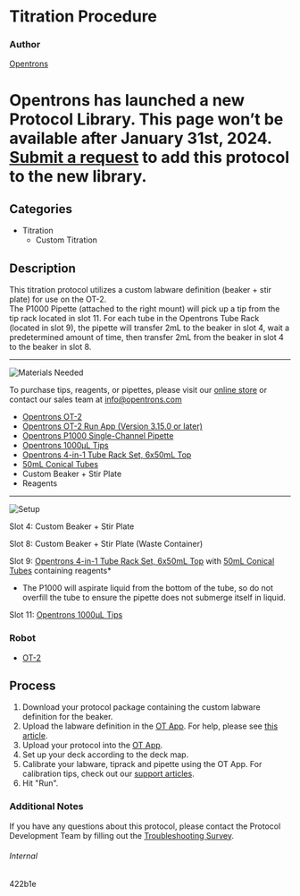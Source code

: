 # Titration Procedure

### Author
[Opentrons](https://opentrons.com/)


# Opentrons has launched a new Protocol Library. This page won’t be available after January 31st, 2024. [Submit a request](https://docs.google.com/forms/d/e/1FAIpQLSdYYp9QCKow4nn0KlCVsMS3HX0eJ0N9O7-erajKvcpT0lWbSg/viewform) to add this protocol to the new library.

## Categories
* Titration
	* Custom Titration


## Description
This titration protocol utilizes a custom labware definition (beaker + stir plate) for use on the OT-2.</br>
The P1000 Pipette (attached to the right mount) will pick up a tip from the tip rack located in slot 11. For each tube in the Opentrons Tube Rack (located in slot 9), the pipette will transfer 2mL to the beaker in slot 4, wait a predetermined amount of time, then transfer 2mL from the beaker in slot 4 to the beaker in slot 8.


---
![Materials Needed](https://s3.amazonaws.com/opentrons-protocol-library-website/custom-README-images/001-General+Headings/materials.png)

To purchase tips, reagents, or pipettes, please visit our [online store](https://shop.opentrons.com/) or contact our sales team at [info@opentrons.com](mailto:info@opentrons.com)

* [Opentrons OT-2](https://shop.opentrons.com/collections/ot-2-robot/products/ot-2)
* [Opentrons OT-2 Run App (Version 3.15.0 or later)](https://opentrons.com/ot-app/)
* [Opentrons P1000 Single-Channel Pipette](https://shop.opentrons.com/collections/ot-2-pipettes)
* [Opentrons 1000µL Tips](https://shop.opentrons.com/collections/opentrons-tips/products/opentrons-1000ul-tips)
* [Opentrons 4-in-1 Tube Rack Set, 6x50mL Top](https://shop.opentrons.com/collections/verified-labware/products/tube-rack-set-1)
* [50mL Conical Tubes](https://shop.opentrons.com/collections/verified-consumables/products/nest-50-ml-centrifuge-tube)
* Custom Beaker + Stir Plate
* Reagents



---
![Setup](https://s3.amazonaws.com/opentrons-protocol-library-website/custom-README-images/001-General+Headings/Setup.png)

Slot 4: Custom Beaker + Stir Plate

Slot 8: Custom Beaker + Stir Plate (Waste Container)

Slot 9: [Opentrons 4-in-1 Tube Rack Set, 6x50mL Top](https://shop.opentrons.com/collections/verified-labware/products/tube-rack-set-1) with [50mL Conical Tubes](https://shop.opentrons.com/collections/verified-consumables/products/nest-50-ml-centrifuge-tube) containing reagents*</br>
* The P1000 will aspirate liquid from the bottom of the tube, so do not overfill the tube to ensure the pipette does not submerge itself in liquid.</br>

Slot 11: [Opentrons 1000µL Tips](https://shop.opentrons.com/collections/opentrons-tips/products/opentrons-1000ul-tips)


### Robot
* [OT-2](https://opentrons.com/ot-2)

## Process

1. Download your protocol package containing the custom labware definition for the beaker.
2. Upload the labware definition in the [OT App](https://opentrons.com/ot-app). For help, please see [this article](https://support.opentrons.com/en/articles/3136506-using-labware-in-your-protocols).
3. Upload your protocol into the [OT App](https://opentrons.com/ot-app).
4. Set up your deck according to the deck map.
5. Calibrate your labware, tiprack and pipette using the OT App. For calibration tips, check out our [support articles](https://support.opentrons.com/en/collections/1559720-guide-for-getting-started-with-the-ot-2).
6. Hit "Run".

### Additional Notes
If you have any questions about this protocol, please contact the Protocol Development Team by filling out the [Troubleshooting Survey](https://protocol-troubleshooting.paperform.co/).

###### Internal
422b1e
